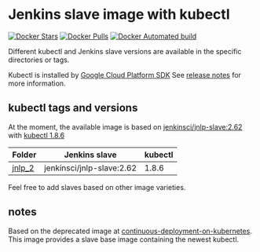 # Jenkins slave image with kubectl
[![Docker Stars](https://img.shields.io/docker/stars/appuio/jenkins-slave-k8s.svg)](https://hub.docker.com/r/appuio/jenkins-slave-k8s/)
[![Docker Pulls](https://img.shields.io/docker/pulls/appuio/jenkins-slave-k8s.svg)](https://hub.docker.com/r/appuio/jenkins-slave-k8s/)
[![Docker Automated build](https://img.shields.io/docker/automated/appuio/jenkins-slave-k8s.svg)](https://hub.docker.com/r/appuio/jenkins-slave-k8s/)

Different kubectl and Jenkins slave versions are available in the specific directories or tags.

Kubectl is installed by [Google Cloud Platform SDK](https://cloud.google.com/sdk/)
See [release notes](https://cloud.google.com/sdk/docs/release-notes) for more information.

## kubectl tags and versions
At the moment, the available image is based on [jenkinsci/jnlp-slave:2.62](https://hub.docker.com/r/jenkinsci/jnlp-slave/)
with [kubectl 1.8.6](https://kubernetes.io/docs/reference/kubectl/overview/)

| Folder | Jenkins slave | kubectl |
| --- | --- | --- |
| [jnlp_2](jnlp_2) | jenkinsci/jnlp-slave:2.62 | 1.8.6 |

Feel free to add slaves based on other image varieties.

## notes
Based on the deprecated image at [continuous-deployment-on-kubernetes](https://github.com/GoogleCloudPlatform/continuous-deployment-on-kubernetes/blob/master/jenkins/docker-slave-image/Dockerfile).
This image provides a slave base image containing the newest kubectl.
